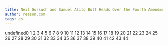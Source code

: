 ```yaml
---
title: Neil Gorsuch and Samuel Alito Butt Heads Over the Fourth Amendment, Again
author: reason.com
tags: es
---
```


undefined0
1
2
3
4
5
6
7
8
9
10
11
12
13
14
15
16
17
18
19
20
21
22
23
24
25
26
27
28
29
30
31
32
33
34
35
36
37
38
39
40
41
42
43
44

